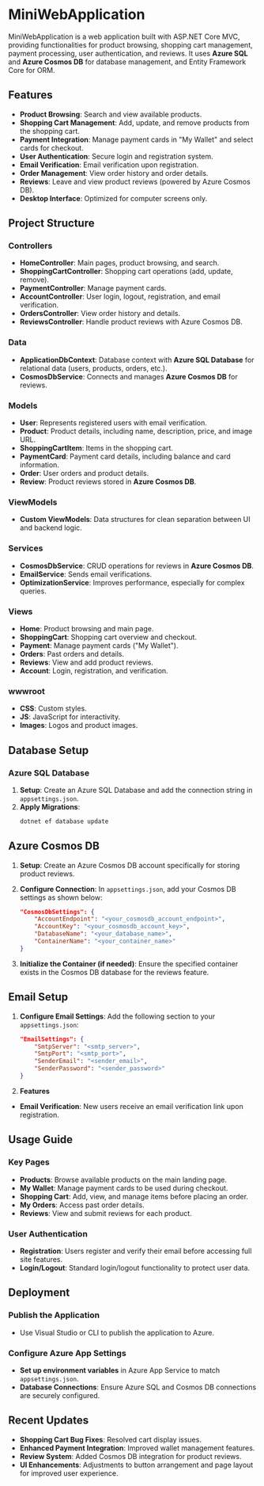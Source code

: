 # MiniWebApplication

MiniWebApplication is a web application built with ASP.NET Core MVC, providing functionalities for product browsing, shopping cart management, payment processing, user authentication, and reviews. It uses **Azure SQL** and **Azure Cosmos DB** for database management, and Entity Framework Core for ORM.

## Features

- **Product Browsing**: Search and view available products.
- **Shopping Cart Management**: Add, update, and remove products from the shopping cart.
- **Payment Integration**: Manage payment cards in "My Wallet" and select cards for checkout.
- **User Authentication**: Secure login and registration system.
- **Email Verification**: Email verification upon registration.
- **Order Management**: View order history and order details.
- **Reviews**: Leave and view product reviews (powered by Azure Cosmos DB).
- **Desktop Interface**: Optimized for computer screens only.

## Project Structure

### Controllers

- **HomeController**: Main pages, product browsing, and search.
- **ShoppingCartController**: Shopping cart operations (add, update, remove).
- **PaymentController**: Manage payment cards.
- **AccountController**: User login, logout, registration, and email verification.
- **OrdersController**: View order history and details.
- **ReviewsController**: Handle product reviews with Azure Cosmos DB.

### Data

- **ApplicationDbContext**: Database context with **Azure SQL Database** for relational data (users, products, orders, etc.).
- **CosmosDbService**: Connects and manages **Azure Cosmos DB** for reviews.

### Models

- **User**: Represents registered users with email verification.
- **Product**: Product details, including name, description, price, and image URL.
- **ShoppingCartItem**: Items in the shopping cart.
- **PaymentCard**: Payment card details, including balance and card information.
- **Order**: User orders and product details.
- **Review**: Product reviews stored in **Azure Cosmos DB**.

### ViewModels

- **Custom ViewModels**: Data structures for clean separation between UI and backend logic.

### Services

- **CosmosDbService**: CRUD operations for reviews in **Azure Cosmos DB**.
- **EmailService**: Sends email verifications.
- **OptimizationService**: Improves performance, especially for complex queries.

### Views

- **Home**: Product browsing and main page.
- **ShoppingCart**: Shopping cart overview and checkout.
- **Payment**: Manage payment cards ("My Wallet").
- **Orders**: Past orders and details.
- **Reviews**: View and add product reviews.
- **Account**: Login, registration, and verification.

### wwwroot

- **CSS**: Custom styles.
- **JS**: JavaScript for interactivity.
- **Images**: Logos and product images.

## Database Setup

### Azure SQL Database

1. **Setup**: Create an Azure SQL Database and add the connection string in `appsettings.json`.
2. **Apply Migrations**:
   ```bash
   dotnet ef database update

## Azure Cosmos DB

1. **Setup**: Create an Azure Cosmos DB account specifically for storing product reviews.

2. **Configure Connection**: In `appsettings.json`, add your Cosmos DB settings as shown below:

   ```json
   "CosmosDbSettings": {
       "AccountEndpoint": "<your_cosmosdb_account_endpoint>",
       "AccountKey": "<your_cosmosdb_account_key>",
       "DatabaseName": "<your_database_name>",
       "ContainerName": "<your_container_name>"
   }

3. **Initialize the Container (if needed)**: Ensure the specified container exists in the Cosmos DB database for the reviews feature.

## Email Setup

1. **Configure Email Settings**: Add the following section to your `appsettings.json`:

   ```json
   "EmailSettings": {
       "SmtpServer": "<smtp_server>",
       "SmtpPort": "<smtp_port>",
       "SenderEmail": "<sender_email>",
       "SenderPassword": "<sender_password>"
   }

2. **Features**
  - **Email Verification**: New users receive an email verification link upon registration.

## Usage Guide

### Key Pages
- **Products**: Browse available products on the main landing page.
- **My Wallet**: Manage payment cards to be used during checkout.
- **Shopping Cart**: Add, view, and manage items before placing an order.
- **My Orders**: Access past order details.
- **Reviews**: View and submit reviews for each product.

### User Authentication
- **Registration**: Users register and verify their email before accessing full site features.
- **Login/Logout**: Standard login/logout functionality to protect user data.

## Deployment

### Publish the Application
- Use Visual Studio or CLI to publish the application to Azure.

### Configure Azure App Settings
- **Set up environment variables** in Azure App Service to match `appsettings.json`.
- **Database Connections**: Ensure Azure SQL and Cosmos DB connections are securely configured.

## Recent Updates

- **Shopping Cart Bug Fixes**: Resolved cart display issues.
- **Enhanced Payment Integration**: Improved wallet management features.
- **Review System**: Added Cosmos DB integration for product reviews.
- **UI Enhancements**: Adjustments to button arrangement and page layout for improved user experience.

